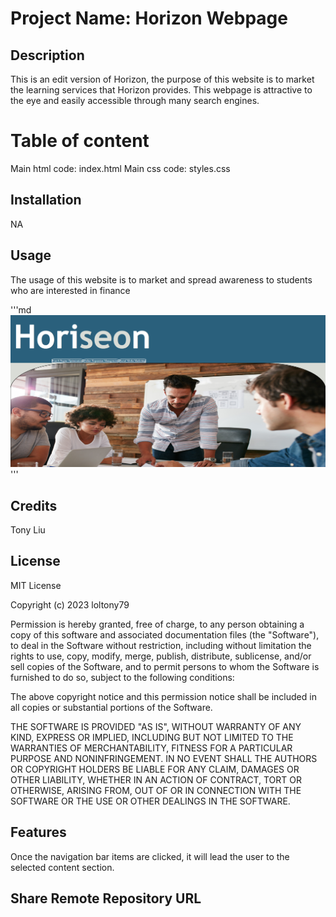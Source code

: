 # Project Name: Horizon Webpage 

## Description
This is an edit version of Horizon, the purpose of this website is to market the learning services that Horizon provides. This webpage is attractive to the eye and easily accessible through many search engines.

# Table of content 
Main html code: index.html
Main css code: styles.css

## Installation 
NA

## Usage 
The usage of this website is to market and spread awareness to students who are interested in finance 

'''md
![alt text](assets/images/Screenshot%202023-04-27%20195640.png)
'''

## Credits 
Tony Liu

## License 
MIT License

Copyright (c) 2023 loltony79

Permission is hereby granted, free of charge, to any person obtaining a copy
of this software and associated documentation files (the "Software"), to deal
in the Software without restriction, including without limitation the rights
to use, copy, modify, merge, publish, distribute, sublicense, and/or sell
copies of the Software, and to permit persons to whom the Software is
furnished to do so, subject to the following conditions:

The above copyright notice and this permission notice shall be included in all
copies or substantial portions of the Software.

THE SOFTWARE IS PROVIDED "AS IS", WITHOUT WARRANTY OF ANY KIND, EXPRESS OR
IMPLIED, INCLUDING BUT NOT LIMITED TO THE WARRANTIES OF MERCHANTABILITY,
FITNESS FOR A PARTICULAR PURPOSE AND NONINFRINGEMENT. IN NO EVENT SHALL THE
AUTHORS OR COPYRIGHT HOLDERS BE LIABLE FOR ANY CLAIM, DAMAGES OR OTHER
LIABILITY, WHETHER IN AN ACTION OF CONTRACT, TORT OR OTHERWISE, ARISING FROM,
OUT OF OR IN CONNECTION WITH THE SOFTWARE OR THE USE OR OTHER DEALINGS IN THE
SOFTWARE.


## Features
Once the navigation bar items are clicked, it will lead the user to the selected content section. 

## Share Remote Repository URL